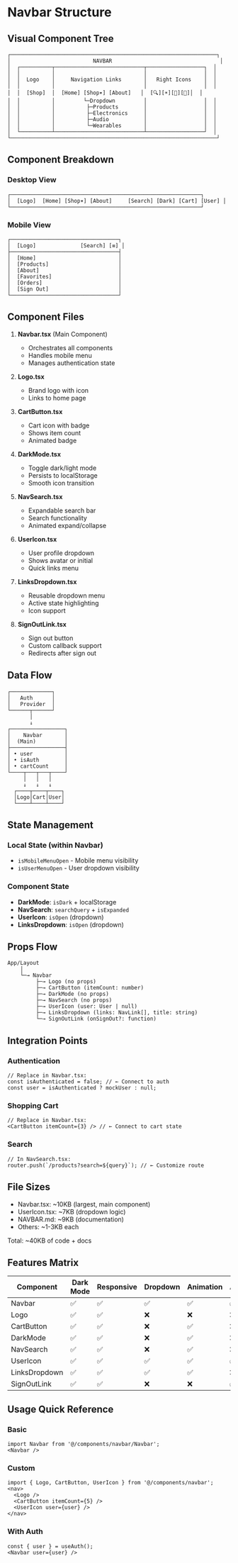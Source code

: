 # Navbar Structure

## Visual Component Tree

```
┌─────────────────────────────────────────────────────────────────┐
│                          NAVBAR                                  │
│  ┌──────────┬────────────────────────────┬──────────────────┐  │
│  │          │                            │                  │  │
│  │  Logo    │     Navigation Links       │   Right Icons    │  │
│  │          │                            │                  │  │
│  │  [Shop]  │  [Home] [Shop▾] [About]   │  [🔍][☀][🛒][👤]│  │
│  │          │         └─Dropdown         │                  │  │
│  │          │          ├─Products        │                  │  │
│  │          │          ├─Electronics     │                  │  │
│  │          │          ├─Audio           │                  │  │
│  │          │          └─Wearables       │                  │  │
│  └──────────┴────────────────────────────┴──────────────────┘  │
└─────────────────────────────────────────────────────────────────┘
```

## Component Breakdown

### Desktop View
```
┌────────────────────────────────────────────────────────────┐
│  [Logo]  [Home] [Shop▾] [About]     [Search] [Dark] [Cart] [User] │
└────────────────────────────────────────────────────────────┘
```

### Mobile View
```
┌──────────────────────────────────┐
│  [Logo]              [Search] [≡] │
├──────────────────────────────────┤
│  [Home]                          │
│  [Products]                      │
│  [About]                         │
│  [Favorites]                     │
│  [Orders]                        │
│  [Sign Out]                      │
└──────────────────────────────────┘
```

## Component Files

1. **Navbar.tsx** (Main Component)
   - Orchestrates all components
   - Handles mobile menu
   - Manages authentication state

2. **Logo.tsx**
   - Brand logo with icon
   - Links to home page

3. **CartButton.tsx**
   - Cart icon with badge
   - Shows item count
   - Animated badge

4. **DarkMode.tsx**
   - Toggle dark/light mode
   - Persists to localStorage
   - Smooth icon transition

5. **NavSearch.tsx**
   - Expandable search bar
   - Search functionality
   - Animated expand/collapse

6. **UserIcon.tsx**
   - User profile dropdown
   - Shows avatar or initial
   - Quick links menu

7. **LinksDropdown.tsx**
   - Reusable dropdown menu
   - Active state highlighting
   - Icon support

8. **SignOutLink.tsx**
   - Sign out button
   - Custom callback support
   - Redirects after sign out

## Data Flow

```
┌─────────────┐
│   Auth      │
│   Provider  │
└──────┬──────┘
       │
       ↓
┌─────────────────┐
│    Navbar       │
│  (Main)         │
├─────────────────┤
│ • user          │
│ • isAuth        │
│ • cartCount     │
└────┬───┬───┬────┘
     │   │   │
     ↓   ↓   ↓
  ┌────┬────┬────┐
  │Logo│Cart│User│
  └────┴────┴────┘
```

## State Management

### Local State (within Navbar)
- `isMobileMenuOpen` - Mobile menu visibility
- `isUserMenuOpen` - User dropdown visibility

### Component State
- **DarkMode**: `isDark` + localStorage
- **NavSearch**: `searchQuery` + `isExpanded`
- **UserIcon**: `isOpen` (dropdown)
- **LinksDropdown**: `isOpen` (dropdown)

## Props Flow

```
App/Layout
    │
    └─→ Navbar
         ├─→ Logo (no props)
         ├─→ CartButton (itemCount: number)
         ├─→ DarkMode (no props)
         ├─→ NavSearch (no props)
         ├─→ UserIcon (user: User | null)
         ├─→ LinksDropdown (links: NavLink[], title: string)
         └─→ SignOutLink (onSignOut?: function)
```

## Integration Points

### Authentication
```tsx
// Replace in Navbar.tsx:
const isAuthenticated = false; // ← Connect to auth
const user = isAuthenticated ? mockUser : null;
```

### Shopping Cart
```tsx
// Replace in Navbar.tsx:
<CartButton itemCount={3} /> // ← Connect to cart state
```

### Search
```tsx
// In NavSearch.tsx:
router.push(`/products?search=${query}`); // ← Customize route
```

## File Sizes

- Navbar.tsx: ~10KB (largest, main component)
- UserIcon.tsx: ~7KB (dropdown logic)
- NAVBAR.md: ~9KB (documentation)
- Others: ~1-3KB each

Total: ~40KB of code + docs

## Features Matrix

| Component      | Dark Mode | Responsive | Dropdown | Animation | Auth |
|----------------|-----------|------------|----------|-----------|------|
| Navbar         | ✅        | ✅         | ✅       | ✅        | ✅   |
| Logo           | ✅        | ✅         | ❌       | ❌        | ❌   |
| CartButton     | ✅        | ✅         | ❌       | ✅        | ❌   |
| DarkMode       | ✅        | ✅         | ❌       | ✅        | ❌   |
| NavSearch      | ✅        | ✅         | ❌       | ✅        | ❌   |
| UserIcon       | ✅        | ✅         | ✅       | ✅        | ✅   |
| LinksDropdown  | ✅        | ✅         | ✅       | ✅        | ❌   |
| SignOutLink    | ✅        | ✅         | ❌       | ❌        | ✅   |

## Usage Quick Reference

### Basic
```tsx
import Navbar from '@/components/navbar/Navbar';
<Navbar />
```

### Custom
```tsx
import { Logo, CartButton, UserIcon } from '@/components/navbar';
<nav>
  <Logo />
  <CartButton itemCount={5} />
  <UserIcon user={user} />
</nav>
```

### With Auth
```tsx
const { user } = useAuth();
<Navbar user={user} />
```
